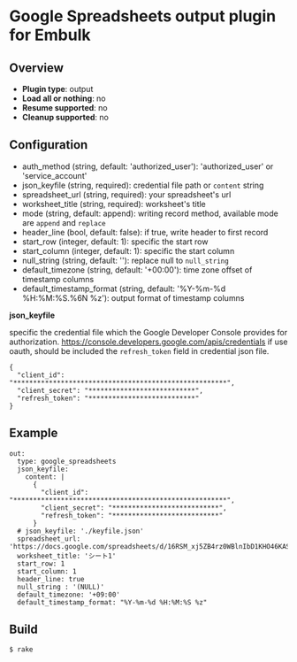 # Google Spreadsheets output plugin for Embulk

## Overview

* **Plugin type**: output
* **Load all or nothing**: no
* **Resume supported**: no
* **Cleanup supported**: no

## Configuration

- auth_method (string, default: 'authorized_user'): 'authorized_user' or 'service_account'
- json_keyfile (string, required): credential file path or `content` string
- spreadsheet_url (string, required): your spreadsheet's url
- worksheet_title (string, required): worksheet's title
- mode (string, default: append): writing record method, available mode are `append` and `replace`
- header_line (bool, default: false): if true, write header to first record
- start_row (integer, default: 1): specific the start row
- start_column (integer, default: 1): specific the start column
- null_string (string, default: ''): replace null to `null_string`
- default_timezone (string, default: '+00:00'): time zone offset of timestamp columns
- default_timestamp_format (string, default: '%Y-%m-%d %H:%M:%S.%6N %z'): output format of timestamp columns

**json_keyfile**

specific the credential file which the Google Developer Console provides for authorization.
https://console.developers.google.com/apis/credentials
if use oauth, should be included the `refresh_token` field in credential json file.

```
{
  "client_id": "******************************************************",
  "client_secret": "***************************",
  "refresh_token": "***************************"
}
```

## Example

```
out:
  type: google_spreadsheets
  json_keyfile:
    content: |
      {
        "client_id": "******************************************************",
        "client_secret": "***************************",
        "refresh_token": "***************************"
      }
  # json_keyfile: './keyfile.json'
  spreadsheet_url: 'https://docs.google.com/spreadsheets/d/16RSM_xj5ZB4rz0WBlnIbD1KHO46KASnAY04e_oYUSEE/edit'
  worksheet_title: 'シート1'
  start_row: 1
  start_column: 1
  header_line: true
  null_string : '(NULL)'
  default_timezone: '+09:00'
  default_timestamp_format: "%Y-%m-%d %H:%M:%S %z"
```


## Build

```
$ rake
```
